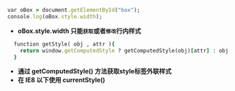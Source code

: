 ```ruby
var oBox = document.getElementById("box");
console.log(oBox.style.width);
```

- **oBox.style.width 只能`获取`或者`修改`行内样式**
 
```ruby
  function getStyle( obj , attr ){
    return window.getComputedStyle ? getComputedStyle(obj)[attr] : obj.currentStyle[attr];
  }
 ```
 
 - **通过 getComputedStyle() 方法获取style标签外联样式**
 - **在 IE8 以下使用 currentStyle()**
